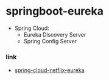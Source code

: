 # springboot-eureka
- Spring Cloud:
  - Eureka Discovery Server
  - Spring Config Server

### link
* [spring-cloud-netflix-eureka](https://www.baeldung.com/spring-cloud-netflix-eureka)
